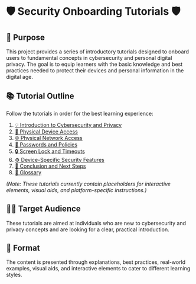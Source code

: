 # 🛡️ Security Onboarding Tutorials 🛡️

## 🎯 Purpose

This project provides a series of introductory tutorials designed to onboard users to fundamental concepts in cybersecurity and personal digital privacy. The goal is to equip learners with the basic knowledge and best practices needed to protect their devices and personal information in the digital age.

## 📚 Tutorial Outline

Follow the tutorials in order for the best learning experience:

1.  [💡 Introduction to Cybersecurity and Privacy](introduction.md)
2.  [📱 Physical Device Access](physical_device_access.md)
3.  [🌐 Physical Network Access](physical_network_access.md)
4.  [🔑 Passwords and Policies](passwords.md)
5.  [🔒 Screen Lock and Timeouts](screen_lock.md)
6.  [⚙️ Device-Specific Security Features](device_features.md)
7.  [🏁 Conclusion and Next Steps](conclusion.md)
8.  [📖 Glossary](glossary.md)

*(Note: These tutorials currently contain placeholders for interactive elements, visual aids, and platform-specific instructions.)*

## 🧑‍💻 Target Audience

These tutorials are aimed at individuals who are new to cybersecurity and privacy concepts and are looking for a clear, practical introduction.

## 🎨 Format

The content is presented through explanations, best practices, real-world examples, visual aids, and interactive elements to cater to different learning styles.